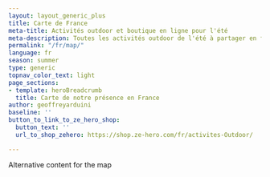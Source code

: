 ```yaml
---
layout: layout_generic_plus
title: Carte de France
meta-title: Activités outdoor et boutique en ligne pour l'été
meta-description: Toutes les activités outdoor de l'été à partager en famille ou entre amis où que vous soyez en France et quelque soit votre niveau
permalink: "/fr/map/"
language: fr
season: summer
type: generic
topnav_color_text: light
page_sections:
- template: heroBreadcrumb
  title: Carte de notre présence en France
author: geoffreyarduini
baseline: ''
button_to_link_to_ze_hero_shop:
  button_text: ''
  url_to_shop_zehero: https://shop.ze-hero.com/fr/activites-Outdoor/

---
```


<!-- start section -->
<section class="p-0 margin-3-rem-tb {% if block.blockBGcolor == 'gris' %} bg-light-gray {% endif %} contenu">
    <div class="container">
        <div class="row justify-content-center">
            <div class="col-md-10">
                <div class="row">
                    <div class="col-12 last-paragraph-no-margin wow animate__fadeIn mapcontainer">
                       <div class="map">
                          <span>Alternative content for the map</span>
                      </div>
                      <!-- <div class="areaLegend">
                          <span>Alternative content for the legend</span>
                      </div> -->
                    </div>
                </div>
            </div>
        </div>
    </div>
</section>